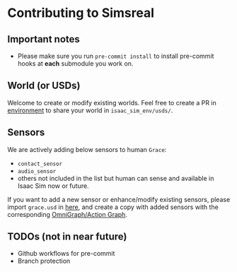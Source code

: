 # Contributing to Simsreal

## Important notes
* Please make sure you run `pre-commit install` to install pre-commit hooks at **each** submodule you work on.
<!-- * We are relying on Isaac Sim to incorporate physics constraints in simulations, so there is no need to model physical constraints on our own. -->

## World (or USDs)
Welcome to create or modify existing worlds. Feel free to create a PR in [environment](https://github.com/Simsreal/environment) to share your world in `isaac_sim_env/usds/`.

## Sensors
We are actively adding below sensors to human `Grace`:
* `contact_sensor`
* `audio_sensor`
* others not included in the list but human can sense and available in Isaac Sim now or future.

If you want to add a new sensor or enhance/modify existing sensors, please import `grace.usd` in [here](https://github.com/Simsreal/environment/tree/main/isaac_sim_env/usds), and create a copy with added sensors with the corresponding [OmniGraph/Action Graph](https://docs.omniverse.nvidia.com/isaacsim/latest/features/sensors_simulation/sensor_simulation_physics_sensors.html).

## TODOs (not in near future)
* Github workflows for pre-commit
* Branch protection
